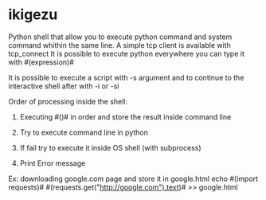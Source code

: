 # ikigezu
Python shell that allow you to execute python command and system command whithin the same line.
A simple tcp client is available with tcp_connect
It is possible to execute python everywhere you can type it with #(expression)#

It is possible to execute a script with -s argument and to continue to the interactive shell after with -i or -si



Order of processing inside the shell:

1. Executing #()# in order and store the result inside command line

2. Try to execute command line in python

3. If fail try to execute it inside OS shell (with subprocess)

4. Print Error message


Ex: downloading google.com page and store it in google.html 
echo #(import requests)# #(requests.get("http://google.com").text)# >> google.html

